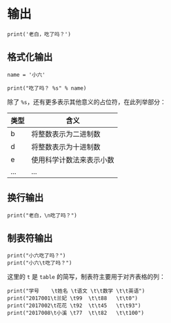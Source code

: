# 输出

<div class="run"></div>

```python3
print('老白，吃了吗？')
```

## 格式化输出

<div class="run"></div>

```python3
name = '小六'

print("吃了吗？ %s" % name)
```

除了 `%s`，还有更多表示其他意义的占位符，在此列举部分：

| 类型 | 含义                     |
| ---- | ------------------------ |
| b    | 将整数表示为二进制数     |
| d    | 将整数表示为十进制数     |
| e    | 使用科学计数法来表示小数 |
| ...  | ...                      |

## 换行输出

<div class="run"></div>

```python3
print("老白，\n吃了吗？")
```

## 制表符输出

<div class="run"></div>

```python3
print("小六吃了吗？")
print("小六\t吃了吗？")
```

这里的 `t` 是 `table` 的简写，制表符主要用于对齐表格的列：

<div class="run"></div>

```python3
print("学号    \t姓名 \t语文 \t\t数学 \t\t英语")
print("2017001\t兰妃 \t99  \t\t88   \t\t0")
print("2017002\t花花 \t92  \t\t45   \t\t93")
print("2017008\t小溪 \t77  \t\t82   \t\t100")
```
